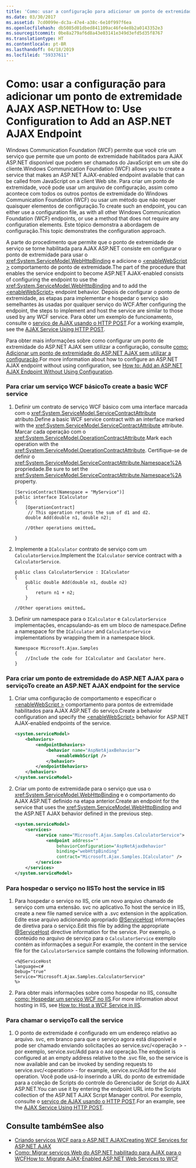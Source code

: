 ```yaml
---
title: 'Como: usar a configuração para adicionar um ponto de extremidade AJAX ASP.NET'
ms.date: 03/30/2017
ms.assetid: 7cd0099e-dc3a-47e4-a38c-6e10f997f6ea
ms.openlocfilehash: db5085d01dbed841109ac46fe4e8b2a0143352e3
ms.sourcegitcommit: 0be8a279af6d8a43e03141e349d3efd5d35f8767
ms.translationtype: HT
ms.contentlocale: pt-BR
ms.lasthandoff: 04/18/2019
ms.locfileid: "59337611"
---
```

# <a name="how-to-use-configuration-to-add-an-aspnet-ajax-endpoint"></a><span data-ttu-id="1edaa-102">Como: usar a configuração para adicionar um ponto de extremidade AJAX ASP.NET</span><span class="sxs-lookup"><span data-stu-id="1edaa-102">How to: Use Configuration to Add an ASP.NET AJAX Endpoint</span></span>
<span data-ttu-id="1edaa-103">Windows Communication Foundation (WCF) permite que você crie um serviço que permite que um ponto de extremidade habilitados para AJAX ASP.NET disponível que podem ser chamados do JavaScript em um site do cliente.</span><span class="sxs-lookup"><span data-stu-id="1edaa-103">Windows Communication Foundation (WCF) allows you to create a service that makes an ASP.NET AJAX-enabled endpoint available that can be called from JavaScript on a client Web site.</span></span> <span data-ttu-id="1edaa-104">Para criar um ponto de extremidade, você pode usar um arquivo de configuração, assim como acontece com todos os outros pontos de extremidade do Windows Communication Foundation (WCF) ou usar um método que não requer quaisquer elementos de configuração.</span><span class="sxs-lookup"><span data-stu-id="1edaa-104">To create such an endpoint, you can either use a configuration file, as with all other Windows Communication Foundation (WCF) endpoints, or use a method that does not require any configuration elements.</span></span> <span data-ttu-id="1edaa-105">Este tópico demonstra a abordagem de configuração.</span><span class="sxs-lookup"><span data-stu-id="1edaa-105">This topic demonstrates the configuration approach.</span></span>  
  
 <span data-ttu-id="1edaa-106">A parte do procedimento que permite que o ponto de extremidade de serviço se torne habilitada para AJAX ASP.NET consiste em configurar o ponto de extremidade para usar o <xref:System.ServiceModel.WebHttpBinding> e adicione o [ \<enableWebScript >](../../../../docs/framework/configure-apps/file-schema/wcf/enablewebscript.md) comportamento de ponto de extremidade.</span><span class="sxs-lookup"><span data-stu-id="1edaa-106">The part of the procedure that enables the service endpoint to become ASP.NET AJAX-enabled consists of configuring the endpoint to use the <xref:System.ServiceModel.WebHttpBinding> and to add the [\<enableWebScript>](../../../../docs/framework/configure-apps/file-schema/wcf/enablewebscript.md) endpoint behavior.</span></span> <span data-ttu-id="1edaa-107">Depois de configurar o ponto de extremidade, as etapas para implementar e hospedar o serviço são semelhantes às usadas por qualquer serviço do WCF.</span><span class="sxs-lookup"><span data-stu-id="1edaa-107">After configuring the endpoint, the steps to implement and host the service are similar to those used by any WCF service.</span></span> <span data-ttu-id="1edaa-108">Para obter um exemplo de funcionamento, consulte o [serviço de AJAX usando o HTTP POST](../../../../docs/framework/wcf/samples/ajax-service-using-http-post.md).</span><span class="sxs-lookup"><span data-stu-id="1edaa-108">For a working example, see the [AJAX Service Using HTTP POST](../../../../docs/framework/wcf/samples/ajax-service-using-http-post.md).</span></span>  
  
 <span data-ttu-id="1edaa-109">Para obter mais informações sobre como configurar um ponto de extremidade do ASP.NET AJAX sem utilizar a configuração, consulte [como: Adicionar um ponto de extremidade do ASP.NET AJAX sem utilizar a configuração](../../../../docs/framework/wcf/feature-details/how-to-add-an-aspnet-ajax-endpoint-without-using-configuration.md).</span><span class="sxs-lookup"><span data-stu-id="1edaa-109">For more information about how to configure an ASP.NET AJAX endpoint without using configuration, see [How to: Add an ASP.NET AJAX Endpoint Without Using Configuration](../../../../docs/framework/wcf/feature-details/how-to-add-an-aspnet-ajax-endpoint-without-using-configuration.md).</span></span>  
  
### <a name="to-create-a-basic-wcf-service"></a><span data-ttu-id="1edaa-110">Para criar um serviço WCF básico</span><span class="sxs-lookup"><span data-stu-id="1edaa-110">To create a basic WCF service</span></span>  
  
1. <span data-ttu-id="1edaa-111">Definir um contrato de serviço WCF básico com uma interface marcada com o <xref:System.ServiceModel.ServiceContractAttribute> atributo.</span><span class="sxs-lookup"><span data-stu-id="1edaa-111">Define a basic WCF service contract with an interface marked with the <xref:System.ServiceModel.ServiceContractAttribute> attribute.</span></span> <span data-ttu-id="1edaa-112">Marcar cada operação com o <xref:System.ServiceModel.OperationContractAttribute>.</span><span class="sxs-lookup"><span data-stu-id="1edaa-112">Mark each operation with the <xref:System.ServiceModel.OperationContractAttribute>.</span></span> <span data-ttu-id="1edaa-113">Certifique-se de definir o <xref:System.ServiceModel.ServiceContractAttribute.Namespace%2A> propriedade.</span><span class="sxs-lookup"><span data-stu-id="1edaa-113">Be sure to set the <xref:System.ServiceModel.ServiceContractAttribute.Namespace%2A> property.</span></span>  
  
    ```  
    [ServiceContract(Namespace = "MyService")]  
    public interface ICalculator  
    {  
        [OperationContract]  
         // This operation returns the sum of d1 and d2.  
        double Add(double n1, double n2);  
  
        //Other operations omitted…  
  
    }  
    ```  
  
2. <span data-ttu-id="1edaa-114">Implemente a `ICalculator` contrato de serviço com um `CalculatorService`.</span><span class="sxs-lookup"><span data-stu-id="1edaa-114">Implement the `ICalculator` service contract with a `CalculatorService`.</span></span>  
  
    ```  
    public class CalculatorService : ICalculator  
    {  
        public double Add(double n1, double n2)  
        {  
            return n1 + n2;  
        }  
  
    //Other operations omitted…  
    ```  
  
3. <span data-ttu-id="1edaa-115">Definir um namespace para o `ICalculator` e `CalculatorService` implementações, encapsulando-as em um bloco de namespace.</span><span class="sxs-lookup"><span data-stu-id="1edaa-115">Define a namespace for the `ICalculator` and `CalculatorService` implementations by wrapping them in a namespace block.</span></span>  
  
    ```  
    Namespace Microsoft.Ajax.Samples  
    {  
        //Include the code for ICalculator and Caculator here.  
    }  
    ```  
  
### <a name="to-create-an-aspnet-ajax-endpoint-for-the-service"></a><span data-ttu-id="1edaa-116">Para criar um ponto de extremidade do ASP.NET AJAX para o serviço</span><span class="sxs-lookup"><span data-stu-id="1edaa-116">To create an ASP.NET AJAX endpoint for the service</span></span>  
  
1. <span data-ttu-id="1edaa-117">Criar uma configuração de comportamento e especificar o [ \<enableWebScript >](../../../../docs/framework/configure-apps/file-schema/wcf/enablewebscript.md) comportamento para pontos de extremidade habilitados para AJAX ASP.NET do serviço.</span><span class="sxs-lookup"><span data-stu-id="1edaa-117">Create a behavior configuration and specify the [\<enableWebScript>](../../../../docs/framework/configure-apps/file-schema/wcf/enablewebscript.md) behavior for ASP.NET AJAX-enabled endpoints of the service.</span></span>  
  
    ```xml  
    <system.serviceModel>  
        <behaviors>  
            <endpointBehaviors>  
                <behavior name="AspNetAjaxBehavior">  
                    <enableWebScript />  
                </behavior>  
            </endpointBehaviors>  
        </behaviors>  
    </system.serviceModel>  
    ```  
  
2. <span data-ttu-id="1edaa-118">Criar um ponto de extremidade para o serviço que usa o <xref:System.ServiceModel.WebHttpBinding> e o comportamento do AJAX ASP.NET definido na etapa anterior.</span><span class="sxs-lookup"><span data-stu-id="1edaa-118">Create an endpoint for the service that uses the <xref:System.ServiceModel.WebHttpBinding> and the ASP.NET AJAX behavior defined in the previous step.</span></span>  
  
    ```xml  
    <system.serviceModel>  
        <services>  
            <service name="Microsoft.Ajax.Samples.CalculatorService">  
                <endpoint address=""  
                    behaviorConfiguration="AspNetAjaxBehavior"   
                    binding="webHttpBinding"  
                    contract="Microsoft.Ajax.Samples.ICalculator" />  
            </service>  
        </services>  
    </system.serviceModel>   
    ```  
  
### <a name="to-host-the-service-in-iis"></a><span data-ttu-id="1edaa-119">Para hospedar o serviço no IIS</span><span class="sxs-lookup"><span data-stu-id="1edaa-119">To host the service in IIS</span></span>  
  
1. <span data-ttu-id="1edaa-120">Para hospedar o serviço no IIS, crie um novo arquivo chamado de serviço com uma extensão. svc no aplicativo.</span><span class="sxs-lookup"><span data-stu-id="1edaa-120">To host the service in IIS, create a new file named service with a .svc extension in the application.</span></span> <span data-ttu-id="1edaa-121">Edite esse arquivo adicionando apropriado [ \@ServiceHost](../../../../docs/framework/configure-apps/file-schema/wcf-directive/servicehost.md) informações de diretiva para o serviço.</span><span class="sxs-lookup"><span data-stu-id="1edaa-121">Edit this file by adding the appropriate [\@ServiceHost](../../../../docs/framework/configure-apps/file-schema/wcf-directive/servicehost.md) directive information for the service.</span></span> <span data-ttu-id="1edaa-122">Por exemplo, o conteúdo no arquivo de serviço para o `CalculatorService` exemplo contém as informações a seguir.</span><span class="sxs-lookup"><span data-stu-id="1edaa-122">For example, the content in the service file for the `CalculatorService` sample contains the following information.</span></span>  
  
    ```  
    <%@ServiceHost   
    language=c#   
    Debug="true"   
    Service="Microsoft.Ajax.Samples.CalculatorService"  
    %>  
    ```  
  
2. <span data-ttu-id="1edaa-123">Para obter mais informações sobre como hospedar no IIS, consulte [como: Hospedar um serviço WCF no IIS](../../../../docs/framework/wcf/feature-details/how-to-host-a-wcf-service-in-iis.md).</span><span class="sxs-lookup"><span data-stu-id="1edaa-123">For more information about hosting in IIS, see [How to: Host a WCF Service in IIS](../../../../docs/framework/wcf/feature-details/how-to-host-a-wcf-service-in-iis.md).</span></span>  
  
### <a name="to-call-the-service"></a><span data-ttu-id="1edaa-124">Para chamar o serviço</span><span class="sxs-lookup"><span data-stu-id="1edaa-124">To call the service</span></span>  
  
1. <span data-ttu-id="1edaa-125">O ponto de extremidade é configurado em um endereço relativo ao arquivo. svc, em branco para que o serviço agora está disponível e pode ser chamado enviando solicitações ao service.svc/\<operação > - por exemplo, service.svc/Add para o `Add` operação.</span><span class="sxs-lookup"><span data-stu-id="1edaa-125">The endpoint is configured at an empty address relative to the .svc file, so the service is now available and can be invoked by sending requests to service.svc/\<operation> - for example, service.svc/Add for the `Add` operation.</span></span> <span data-ttu-id="1edaa-126">Você pode usá-lo inserindo a URL do ponto de extremidade para a coleção de Scripts do controle do Gerenciador de Script do AJAX ASP.NET.</span><span class="sxs-lookup"><span data-stu-id="1edaa-126">You can use it by entering the endpoint URL into the Scripts collection of the ASP.NET AJAX Script Manager control.</span></span> <span data-ttu-id="1edaa-127">Por exemplo, consulte o [serviço de AJAX usando o HTTP POST](../../../../docs/framework/wcf/samples/ajax-service-using-http-post.md).</span><span class="sxs-lookup"><span data-stu-id="1edaa-127">For an example, see the [AJAX Service Using HTTP POST](../../../../docs/framework/wcf/samples/ajax-service-using-http-post.md).</span></span>  
  
## <a name="see-also"></a><span data-ttu-id="1edaa-128">Consulte também</span><span class="sxs-lookup"><span data-stu-id="1edaa-128">See also</span></span>

- [<span data-ttu-id="1edaa-129">Criando serviços WCF para o ASP.NET AJAX</span><span class="sxs-lookup"><span data-stu-id="1edaa-129">Creating WCF Services for ASP.NET AJAX</span></span>](../../../../docs/framework/wcf/feature-details/creating-wcf-services-for-aspnet-ajax.md)
- [<span data-ttu-id="1edaa-130">Como: Migrar serviços Web do ASP.NET habilitado para AJAX para o WCF</span><span class="sxs-lookup"><span data-stu-id="1edaa-130">How to: Migrate AJAX-Enabled ASP.NET Web Services to WCF</span></span>](../../../../docs/framework/wcf/feature-details/how-to-migrate-ajax-enabled-aspnet-web-services-to-wcf.md)
